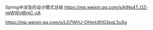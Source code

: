 


Spring中涉及的设计模式总结 
https://mp.weixin.qq.com/s/ktNs4T_OZ-neWWvtBmC-cA



https://mp.weixin.qq.com/s/LD7WHJ-OHmU81G3xgL5u5g

